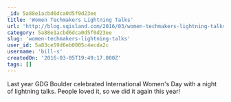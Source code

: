 ```yaml
---
_id: 5a88e1acbd6dca0d5f0d23ee
title: 'Women Techmakers Lightning Talks'
url: 'http://blog.sqisland.com/2016/03/women-techmakers-lightning-talks.html'
category: 5a88e1acbd6dca0d5f0d23ee
slug: 'women-techmakers-lightning-talks'
user_id: 5a83ce59d6eb0005c4ecda2c
username: 'bill-s'
createdOn: '2016-03-05T19:49:17.000Z'
tags: []
---
```


Last year GDG Boulder celebrated International Women's Day with a night of lightning talks. People loved it, so we did it again this year!
